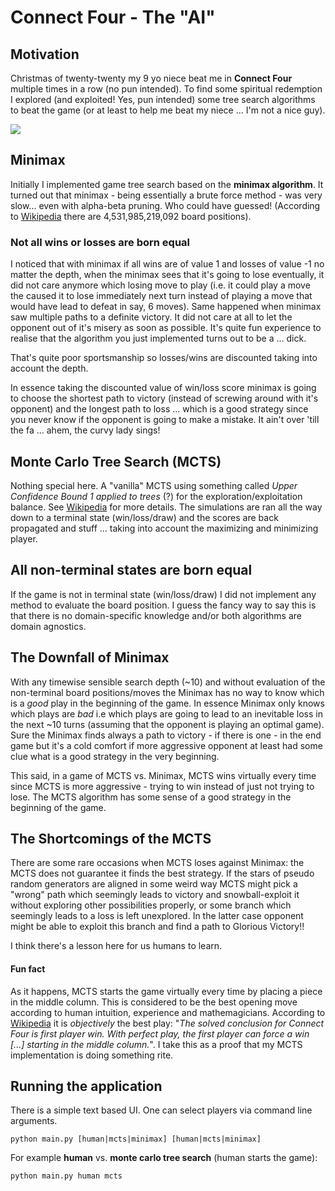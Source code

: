 # Connect Four - The "AI"

## Motivation
Christmas of twenty-twenty my 9 yo niece beat me in **Connect Four** multiple times in a row (no pun intended). To find some spiritual redemption I explored (and exploited! Yes, pun intended) some tree search algorithms to beat the game (or at least to help me beat my niece ... I'm not a nice guy).

![](https://upload.wikimedia.org/wikipedia/en/7/79/Connect_4_Board_and_Box.jpg)

## Minimax
Initially I implemented game tree search based on the **minimax algorithm**. It turned out that minimax - being essentially a brute force method - was very slow... even with alpha-beta pruning. Who could have guessed!
(According to [Wikipedia](https://en.wikipedia.org/wiki/Monte_Carlo_tree_search)  there are 4,531,985,219,092 board positions).

### Not all wins or losses are born equal
I noticed that with minimax if all wins are of value 1 and losses of value -1 no matter the depth, when the minimax sees that it's going to lose eventually, it did not care anymore which losing move to play (i.e. it could play a move the caused it to lose immediately next turn instead of playing a move that would have lead to defeat in say, 6 moves). Same happened when minimax saw multiple paths to a definite victory. It did not care at all to let the opponent out of it's misery as soon as possible. It's quite fun experience to realise that the algorithm you just implemented turns out to be a ... dick.

That's quite poor sportsmanship so losses/wins are discounted taking into account the depth.

In essence taking the discounted value of win/loss score minimax is going to choose the shortest path to victory (instead of screwing around with it's opponent) and the longest path to loss ... which is a good strategy since you never know if the opponent is going to make a mistake. It ain't over 'till the fa ... ahem, the curvy lady sings!

## Monte Carlo Tree Search (MCTS)

Nothing special here. A "vanilla" MCTS using something called *Upper Confidence Bound 1 applied to trees* (?) for the exploration/exploitation balance. See [Wikipedia](https://en.wikipedia.org/wiki/Monte_Carlo_tree_search#Exploration_and_exploitation) for more details. The simulations are ran all the way down to a terminal state (win/loss/draw) and the scores are back propagated and stuff ... taking into account the maximizing and minimizing player.

##  All non-terminal states are born equal

If the game is not in terminal state (win/loss/draw) I did not implement any method to evaluate the board position. I guess the fancy way to say this is that there is no domain-specific knowledge and/or both algorithms are domain agnostics.

## The Downfall of Minimax

With any timewise sensible search depth (~10) and without evaluation of the non-terminal board positions/moves the Minimax has no way to know which is a *good* play in the beginning of the game. In essence Minimax only knows which plays are *bad* i.e which plays are going to lead to an inevitable loss in the next ~10 turns (assuming that the opponent is playing an optimal game). Sure the Minimax finds always a path to victory - if there is one - in the end game but it's a cold comfort if more aggressive opponent at least had some clue what is a good strategy in the very beginning.

This said, in a game of MCTS vs. Minimax, MCTS wins virtually every time since MCTS is more aggressive - trying to win instead of just not trying to lose. The MCTS algorithm has some sense of a good strategy in the beginning of the game.

## The Shortcomings of the MCTS
There are some rare occasions when MCTS loses against Minimax: the MCTS does not guarantee it finds the best strategy. If the stars of pseudo random generators are aligned in some weird way MCTS might pick a "wrong" path which seemingly leads to victory and snowball-exploit it without exploring other possibilities properly, or some branch which seemingly leads to a loss is left unexplored. In the latter case opponent might be able to exploit this branch and find a path to Glorious Victory!!

I think there's a lesson here for us humans to learn.

#### Fun fact

As it happens, MCTS starts the game virtually every time by placing a piece in the middle column. This is considered to be the best opening move according to human intuition, experience and mathemagicians. According to [Wikipedia](https://en.wikipedia.org/wiki/Connect_Four#Mathematical_solution) it is *objectively* the best play: "*The solved conclusion for Connect Four is first player win. With perfect play, the first player can force a win \[...\] starting in the middle column.*". I take this as a proof that my MCTS implementation is doing something rite.

## Running the application

There is a simple text based UI. One can select players via command line arguments.

```
python main.py [human|mcts|minimax] [human|mcts|minimax]
```

For example **human** vs. **monte carlo tree search** (human starts the game):

```
python main.py human mcts
```
